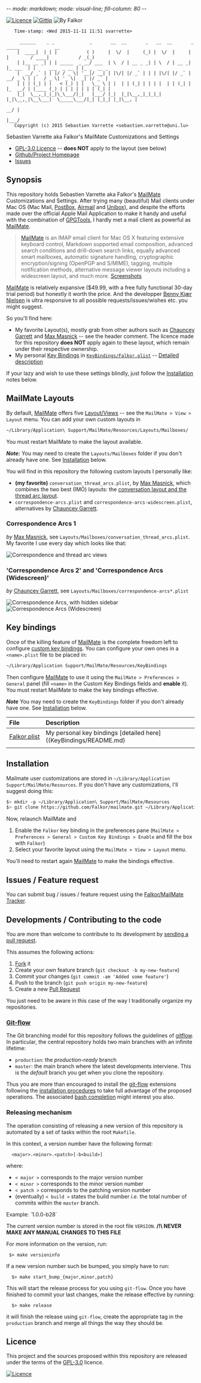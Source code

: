 -*- mode: markdown; mode: visual-line; fill-column: 80 -*-

[![Licence](https://img.shields.io/badge/license-GPL--3.0-blue.svg)](http://www.gnu.org/licenses/gpl-3.0.html) [![Gittip](http://img.shields.io/gittip/Falkor.svg)](http://gittip.com/Falkor) ![By Falkor](https://img.shields.io/badge/by-Falkor-blue.svg)





       Time-stamp: <Wed 2015-11-11 11:51 svarrette>

         ______    _ _             _       __  __       _   __  __       _          _____             __
        |  ____|  | | |           ( )     |  \/  |     (_) |  \/  |     | |        / ____|           / _(_)
        | |__ __ _| | | _____  _ __/ ___  | \  / | __ _ _| | \  / | __ _| |_ ___  | |     ___  _ __ | |_ _  __ _ 
        |  __/ _` | | |/ / _ \| '__|/ __| | |\/| |/ _` | | | |\/| |/ _` | __/ _ \ | |   / _ \| '_ \|  _| |/ _` |
        | | | (_| | |   < (_) | |   \__ \ | |  | | (_| | | | |  | | (_| | |_  __/ | |____ (_) | | | | | | | (_| |
        |_|  \__,_|_|_|\_\___/|_|   |___/ |_|  |_|\__,_|_|_|_|  |_|\__,_|\__\___|  \_____\___/|_| |_|_| |_|\__, |
                                                                                                            __/ |
                                                                                                           |___/ 
       Copyright (c) 2015 Sebastien Varrette <sebastien.varrette@uni.lu>

Sebastien Varrette aka Falkor's MailMate Customizations and Settings

* [GPL-3.0 Licence](http://www.gnu.org/licenses/gpl-3.0.html) -- **does NOT** apply to the layout (see below)
* [Github/Project Homepage](https://github.com/Falkor/MailMate)
* [Issues](https://github.com/Falkor/MailMate/issues)

## Synopsis

This repository holds Sebastien Varrette aka Falkor's [MailMate](http://mailmate-app.com) Customizations and Settings.
After trying many (beautiful) Mail clients under Mac OS (Mac Mail, [PostBox](https://www.postbox-inc.com), [Airmail](http://airmailapp.com/) and [Unibox](https://www.uniboxapp.com/)), and despite the efforts made over the official Apple Mail Application to make it handy and useful with the combination of [GPGTools](https://gpgtools.org/), I hardly met a mail client as powerful as [MailMate](http://mailmate-app.com). 

>  [MailMate](http://mailmate-app.com) is an IMAP email client for Mac OS X featuring extensive keyboard control, Markdown supported email composition, advanced search conditions and drill-down search links, equally advanced smart mailboxes, automatic signature handling, cryptographic encryption/signing (OpenPGP and S/MIME), tagging, multiple notification methods, alternative message viewer layouts including a widescreen layout, and much more. [Screenshots](http://freron.com/screenshots/)

[MailMate](http://mailmate-app.com) is relatively expansive ($49.99, with a free fully functional 30-day trial period) but honestly it worth the price. And the developper [Benny Kjær Nielsen](http://freron.com/about/index.html#about_me) is ultra responsive to all possible  requests/issues/wishes etc. you might suggest. 

So you'll find here:

* My favorite Layout(s), mostly grab from other authors such as [Chauncey Garrett](https://github.com/chauncey-garrett/mailmate) and [Max Masnick](http://protips.maxmasnick.com/mailmate-combination-of-conversation-and-thread-arc-views) -- see the header comment. The licence made for this repository **does NOT** apply again to these layout, which remain under their respective ownership.
* My personal [Key Bindings](KeyBindings/Falkor.plist) in [`KeyBindings/Falkor.plist`](KeyBindings/Falkor.plist) -- [Detailed description](KeyBindings/README.md)

If your lazy and wish to use these settings blindly, just follow the [Installation](#installation) notes below.

## MailMate Layouts

By default, [MailMate](http://mailmate-app.com) offers five [Layout/Views](http://manual.mailmate-app.com/view) -- see the `MailMate > View > Layout` menu.
You can add your own custom layouts in 

```sh
~/Library/Application\ Support/MailMate/Resources/Layouts/Mailboxes/
```

You must restart MailMate to make the layout available.

_**Note:**_ You may need to create the `Layouts/Mailboxes` folder if you don't already have one. See [Installation](#installation) below.

You will find in this repository the following custom layouts I personally like:

* __(my favorite)__ `conversation_thread_arcs.plist`, by [Max Masnick](http://protips.maxmasnick.com/mailmate-combination-of-conversation-and-thread-arc-views), which combines the two best (IMO) layouts: the [conversation layout and the thread arc layout](http://manual.mailmate-app.com/view).
* `correspondence-arcs.plist` and `correspondence-arcs-widescreen.plist`, alternatives by [Chauncey Garrett](https://github.com/chauncey-garrett/mailmate).

### Correspondence Arcs 1

_by_ [Max Masnick](http://protips.maxmasnick.com/mailmate-combination-of-conversation-and-thread-arc-views), see `Layouts/Mailboxes/conversation_thread_arcs.plist`. My favorite I use every day which looks like that:

![Correspondence and thread arc views](img/screenshot_conversation_thread_arcs.png)

### 'Correspondence Arcs 2' and 'Correspondence Arcs (Widescreen)'

_by_ [Chauncey Garrett](https://github.com/chauncey-garrett/mailmate), see `Layouts/Mailboxes/correspondence-arcs*.plist`

![Correspondence Arcs, with hidden sidebar](img/correspondence-arcs.png) ![Correspondence Arcs (Widescreen)](img/correspondence-arcs-widescreen.png)


## Key bindings

Once of the killing feature of [MailMate](http://mailmate-app.com) is the complete freedom left to configure [custom key bindings](http://manual.mailmate-app.com/custom_key_bindings).
You can configure your own ones in a `<name>.plist` file to be placed in:

```sh
~/Library/Application Support/MailMate/Resources/KeyBindings
```

Then configure [MailMate](http://mailmate-app.com) to use it using the `MailMate > Preferences > General` panel (fill `<name>` in the Custom Key Bindings fields and **enable** it).
You must restart MailMate to make the key bindings effective.

_**Note**_ You may need to create the `KeyBindings` folder if you don't already have one. See [Installation](#installation) below.

| File                                     | Description                                                      |
| :---                                     | :---                                                             |
| [Falkor.plist](KeyBindings/Falkor.plist) | My personal key bindings [detailed here]((KeyBindings/README.md) |
|                                          |                                                                  |

## Installation

Mailmate user customizations are stored in `~/Library/Application Support/MailMate/Resources`.
If you don't have any customizations, I'll suggest doing this:

```sh
$> mkdir -p ~/Library/Application\ Support/MailMate/Resources
$> git clone https://github.com/Falkor/mailmate.git ~/Library/Application\ Support/MailMate/Resources
```

Now, relaunch MailMate and

1. Enable the `Falkor` key binding in the preferences pane (`MailMate > Preferences > General > Custom Key Bindings > Enable` and fill the box with `Falkor`)
2. Select your favorite layout using the `MailMate > View > Layout` menu.

You'll need to restart again [MailMate](http://mailmate-app.com) to make the bindings effective. 


## Issues / Feature request

You can submit bug / issues / feature request using the [Falkor/MailMate Tracker](https://github.com/Falkor/MailMate/issues). 

## Developments / Contributing to the code 

You are more than welcome to contribute to its development by [sending a pull request](https://help.github.com/articles/using-pull-requests).

This assumes the following actions: 

1. [Fork](https://help.github.com/articles/fork-a-repo/) it
2. Create your own feature branch (`git checkout -b my-new-feature`)
3. Commit your changes (`git commit -am 'Added some feature'`)
4. Push to the branch (`git push origin my-new-feature`)
5. Create a new [Pull Request](https://help.github.com/articles/using-pull-requests/)



You just need to be aware in this case of the way I traditionally organize my repositories.

### [Git-flow](https://github.com/nvie/gitflow)

The Git branching model for this repository follows the guidelines of
[gitflow](http://nvie.com/posts/a-successful-git-branching-model/).
In particular, the central repository holds two main branches with an infinite lifetime:

* `production`: the *production-ready* branch
* `master`: the main branch where the latest developments interviene. This is the *default* branch you get when you clone the repository.

Thus you are more than encouraged to install the [git-flow](https://github.com/nvie/gitflow) extensions following the [installation procedures](https://github.com/nvie/gitflow/wiki/Installation) to take full advantage of the proposed operations. The associated [bash completion](https://github.com/bobthecow/git-flow-completion) might interest you also.

### Releasing mechanism

The operation consisting of releasing a new version of this repository is automated by a set of tasks within the root `Makefile`.

In this context, a version number have the following format:

      <major>.<minor>.<patch>[-b<build>]

where:

* `< major >` corresponds to the major version number
* `< minor >` corresponds to the minor version number
* `< patch >` corresponds to the patching version number
* (eventually) `< build >` states the build number _i.e._ the total number of commits within the `master` branch.

Example: \`1.0.0-b28\`

The current version number is stored in the root file `VERSION`. __/!\ NEVER MAKE ANY MANUAL CHANGES TO THIS FILE__

For more information on the version, run:

     $> make versioninfo

If a new version number such be bumped, you simply have to run:

      $> make start_bump_{major,minor,patch}

This will start the release process for you using `git-flow`.
Once you have finished to commit your last changes, make the release effective by running:

      $> make release

it will finish the release using `git-flow`, create the appropriate tag in the `production` branch and merge all things the way they should be.


## Licence

This project and the sources proposed within this repository are released under the terms of the [GPL-3.0](LICENCE) licence.

[![Licence](https://www.gnu.org/graphics/gplv3-88x31.png)](LICENSE)
